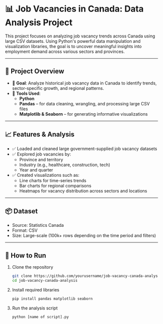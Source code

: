 # 📊 Job Vacancies in Canada: Data Analysis Project

This project focuses on analyzing job vacancy trends across Canada using large CSV datasets. Using Python's powerful data manipulation and visualization libraries, the goal is to uncover meaningful insights into employment demand across various sectors and provinces.

---

## 📁 Project Overview

- 📌 **Goal**: Analyze historical job vacancy data in Canada to identify trends, sector-specific growth, and regional patterns.
- 🧰 **Tools Used**:
  - **Python**
  - **Pandas** – for data cleaning, wrangling, and processing large CSV files
  - **Matplotlib & Seaborn** – for generating informative visualizations

---

## 📈 Features & Analysis

- ✅ Loaded and cleaned large government-supplied job vacancy datasets
- ✅ Explored job vacancies by:
  - Province and territory
  - Industry (e.g., healthcare, construction, tech)
  - Year and quarter
- ✅ Created visualizations such as:
  - Line charts for time-series trends
  - Bar charts for regional comparisons
  - Heatmaps for vacancy distribution across sectors and locations

---

## 📦 Dataset

- Source: Statistics Canada
- Format: CSV
- Size: Large-scale (100k+ rows depending on the time period and filters)

---

## 🚀 How to Run

1. Clone the repository  
   ```bash
   git clone https://github.com/yourusername/job-vacancy-canada-analysis.git
   cd job-vacancy-canada-analysis
   ```

2. Install required libraries  
   ```bash
   pip install pandas matplotlib seaborn
   ```

3. Run the analysis script  
   ```bash
   python [name of script].py
   ```
